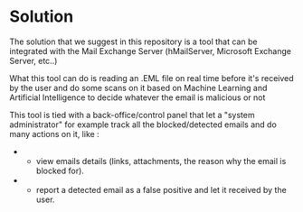 # Solution

The solution that we suggest in this repository is a tool that can be integrated with the Mail Exchange Server (hMailServer, Microsoft Exchange Server, etc..)

What this tool can do is reading an .EML file on real time before it's received by the user and do some scans on it based on Machine Learning and Artificial Intelligence to decide whatever the email is malicious or not

This tool is tied with a back-office/control panel that let a "system administrator" for example track all the blocked/detected emails and do many actions on it, like : 
- * view emails details (links, attachments, the reason why the email is blocked for).
- * report a detected email as a false positive and let it received by the user.


